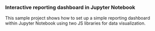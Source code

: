 ### Interactive reporting dashboard in Jupyter Notebook

This sample project shows how to set up a simple reporting dashboard within Jupyter Notebook using two JS libraries for data visualization.
